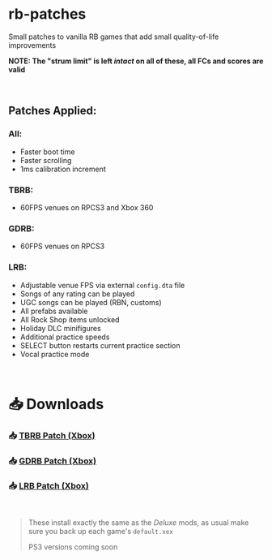 # rb-patches
 
Small patches to vanilla RB games that add small quality-of-life improvements

**NOTE: The "strum limit" is left *intact* on all of these, all FCs and scores are valid**

</br>

## Patches Applied:

### All:

- Faster boot time
- Faster scrolling
- 1ms calibration increment

### TBRB:

- 60FPS venues on RPCS3 and Xbox 360

### GDRB:

- 60FPS venues on RPCS3

### LRB:

- Adjustable venue FPS via external `config.dta` file
- Songs of any rating can be played
- UGC songs can be played (RBN, customs)
- All prefabs available
- All Rock Shop items unlocked
- Holiday DLC minifigures
- Additional practice speeds
- SELECT button restarts current practice section
- Vocal practice mode

</br>

# 📥 Downloads

### 📥 [TBRB Patch (Xbox)](https://nightly.link/lunalawl/rb-patches/workflows/build/main/TBRB-Patch-Xbox.zip)
### 📥 [GDRB Patch (Xbox)](https://nightly.link/lunalawl/rb-patches/workflows/build/main/GDRB-Patch-Xbox.zip)
### 📥 [LRB Patch (Xbox)](https://nightly.link/lunalawl/rb-patches/workflows/build/main/LRB-Patch-Xbox.zip)

</br>

> These install exactly the same as the *Deluxe* mods, as usual make sure you back up each game's `default.xex`
> 
> PS3 versions coming soon
